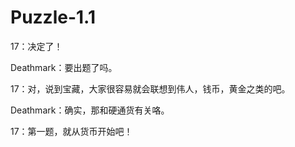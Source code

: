 # Puzzle-1.1

17：决定了！

Deathmark：要出题了吗。

17：对，说到宝藏，大家很容易就会联想到伟人，钱币，黄金之类的吧。

Deathmark：确实，那和硬通货有关咯。

17：第一题，就从货币开始吧！
